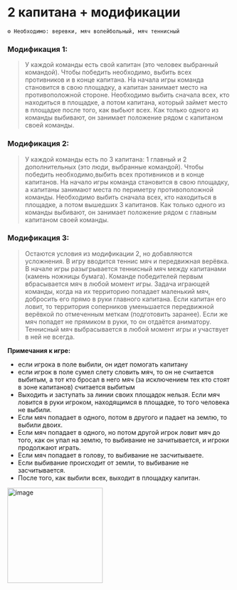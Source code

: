 # 2 капитана + модификации
```
⚙ Необходимо: веревки, мяч волейбольный, мяч теннисный
```
### Модификация 1: 
> У каждой команды есть свой капитан (это человек выбранный командой). Чтобы победить необходимо, выбить всех противников и в конце капитана. На начала игры команда становится в свою площадку, а капитан занимает место на противоположной стороне. Необходимо выбить сначала всех, кто находиться в площадке, а потом капитана, который займет место в площадке после того, как выбьют всех. Как только одного из команды выбивают, он занимает положение рядом с капитаном своей команды.

### Модификация 2: 
> У каждой команды есть по 3 капитана: 1 главный и 2 дополнительных (это люди, выбранные командой). Чтобы победить необходимо,выбить всех противников и в конце капитанов. На начало игры команда становится в свою площадку, а капитаны занимают места по периметру противоположной команды. Необходимо выбить сначала всех, кто находиться в площадке, а потом вышедших 3 капитанов. Как только одного из команды выбивают, он занимает положение рядом с главным капитаном своей команды.

### Модификация 3: 
> Остаются условия из модификации 2, но добавляются усложнения. В игру вводится теннис мяч и передвижная верёвка. В начале игры разыгрывается теннисный мяч между капитанами (камень ножницы бумага). Команде победителей первым вбрасывается мяч в любой момент игры. Задача играющей команды, когда на их территорию попадает маленький мяч, добросить его прямо в руки главного капитана. Если капитан его ловит, то территория соперников уменьшается передвижной верёвкой по отмеченным меткам (подготовить заранее). Если же мяч попадет не прямиком в руки, то он отдаётся аниматору. Теннисный мяч выбрасывается в любой момент игры и участвует в ней не всегда. 

**Примечания к игре:** 
- если игрока в поле выбили, он идет помогать капитану
- если игрок в поле сумел слету словить мяч, то он не считается выбитым, а тот кто бросал в него мяч (за исключением тех кто стоят в зоне капитанов) считается выбитым
- Выходить и заступать за линии своих площадок нельзя. Если мяч ловится в руки игроком, находящимся в площадке, то того человека не выбили.
- Если мяч попадает в одного, потом в другого и падает на землю, то выбили двоих.
- Если мяч попадает в одного, но потом другой игрок ловит мяч до того, как он упал на землю, то выбивание не зачитывается, и игроки продолжают играть.
- Если мяч попадает в голову, то выбивание не засчитываете.
- Если выбивание происходит от земли, то выбивание не засчитывается.
- После того, как выбили всех, выходит в площадку капитан.

<img width="214" alt="image" src="https://github.com/user-attachments/assets/bce0b055-57a7-465f-960c-b9064fd0227c">

